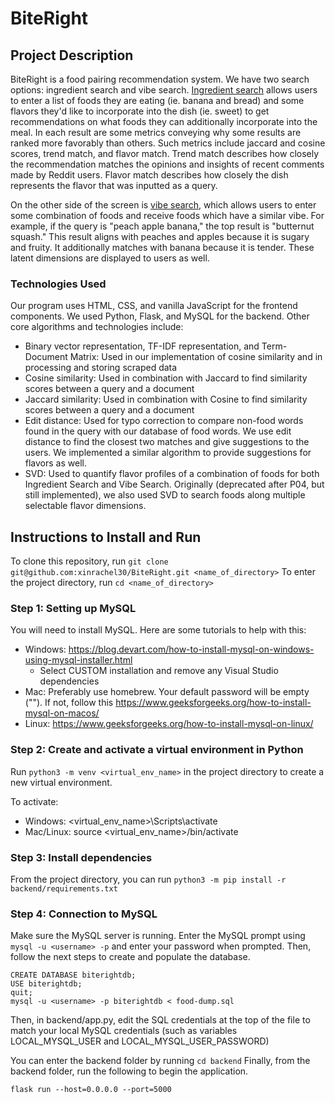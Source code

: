 # BiteRight

## Project Description

BiteRight is a food pairing recommendation system. We have two search options: ingredient search and vibe search. <ins>Ingredient search</ins> allows users to enter a list of foods they are eating (ie. banana and bread) and some flavors they'd like to incorporate into the dish (ie. sweet) to get recommendations on what foods they can additionally incorporate into the meal. In each result are some metrics conveying why some results are ranked more favorably than others. Such metrics include jaccard and cosine scores, trend match, and flavor match. Trend match describes how closely the recommendation matches the opinions and insights of recent comments made by Reddit users. Flavor match describes how closely the dish represents the flavor that was inputted as a query. 

On the other side of the screen is <ins>vibe search</ins>, which allows users to enter some combination of foods and receive foods which have a similar vibe. For example, if the query is "peach apple banana," the top result is "butternut squash." This result aligns with peaches and apples because it is sugary and fruity. It additionally matches with banana because it is tender. These latent dimensions are displayed to users as well. 

### Technologies Used

Our program uses HTML, CSS, and vanilla JavaScript for the frontend components. We used Python, Flask, and MySQL for the backend. Other core algorithms and technologies include: 

- Binary vector representation, TF-IDF representation, and Term-Document Matrix: Used in our implementation of cosine similarity and in processing and storing scraped data
- Cosine similarity: Used in combination with Jaccard to find similarity scores between a query and a document
- Jaccard similarity: Used in combination with Cosine to find similarity scores between a query and a document
- Edit distance: Used for typo correction to compare non-food words found in the query with our database of food words. We use edit distance to find the closest two matches and give suggestions to the users. We implemented a similar algorithm to provide suggestions for flavors as well.
- SVD: Used to quantify flavor profiles of a combination of foods for both Ingredient Search and Vibe Search. Originally (deprecated after P04, but still implemented), we also used SVD to search foods along multiple selectable flavor dimensions.

## Instructions to Install and Run

To clone this repository, run `git clone git@github.com:xinrachel30/BiteRight.git <name_of_directory>`
To enter the project directory, run `cd <name_of_directory>`

### Step 1: Setting up MySQL
You will need to install MySQL. Here are some tutorials to help with this:
- Windows: https://blog.devart.com/how-to-install-mysql-on-windows-using-mysql-installer.html
  - Select CUSTOM installation and remove any Visual Studio dependencies
- Mac: Preferably use homebrew. Your default password will be empty (""). If not, follow this https://www.geeksforgeeks.org/how-to-install-mysql-on-macos/
- Linux: https://www.geeksforgeeks.org/how-to-install-mysql-on-linux/

### Step 2: Create and activate a virtual environment in Python

Run `python3 -m venv <virtual_env_name>` in the project directory to create a new virtual environment.

To activate: 
- Windows: <virtual_env_name>\Scripts\activate
- Mac/Linux: source <virtual_env_name>/bin/activate

### Step 3: Install dependencies

From the project directory, you can run `python3 -m pip install -r backend/requirements.txt`

### Step 4: Connection to MySQL

Make sure the MySQL server is running. Enter the MySQL prompt using `mysql -u <username> -p` and enter your password when prompted. Then, follow the next steps to create and populate the database. 

```
CREATE DATABASE biterightdb;
USE biterightdb;
quit;
mysql -u <username> -p biterightdb < food-dump.sql
```
Then, in backend/app.py, edit the SQL credentials at the top of the file to match your local MySQL credentials (such as variables LOCAL_MYSQL_USER and LOCAL_MYSQL_USER_PASSWORD) 

You can enter the backend folder by running `cd backend`
Finally, from the backend folder, run the following to begin the application.

```flask run --host=0.0.0.0 --port=5000```
